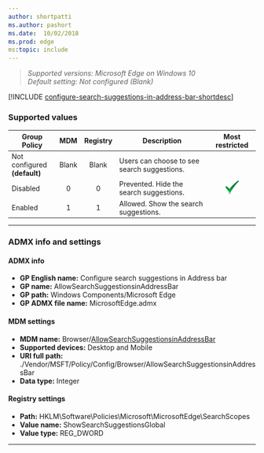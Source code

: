 ```yaml
---
author: shortpatti
ms.author: pashort
ms.date:  10/02/2018
ms.prod: edge
ms:topic: include
---
```


<!-- ## Configure search suggestions in Address bar -->
>*Supported versions: Microsoft Edge on Windows 10*<br>
>*Default setting:  Not configured (Blank)*

[!INCLUDE [configure-search-suggestions-in-address-bar-shortdesc](../shortdesc/configure-search-suggestions-in-address-bar-shortdesc.md)] 

### Supported values

|Group Policy  |MDM |Registry |Description |Most restricted |
|---|:---:|:---:|---|:---:|
|Not configured<br>**(default)** |Blank |Blank |Users can choose to see search suggestions. | |
|Disabled |0 |0 |Prevented. Hide the search suggestions. |![Most restricted value](../images/check-gn.png) |
|Enabled |1 |1 |Allowed. Show the search suggestions. | |
---

### ADMX info and settings
#### ADMX info
- **GP English name:** Configure search suggestions in Address bar
- **GP name:** AllowSearchSuggestionsinAddressBar
- **GP path:** Windows Components/Microsoft Edge
- **GP ADMX file name:** MicrosoftEdge.admx

#### MDM settings
- **MDM name:** Browser/[AllowSearchSuggestionsinAddressBar](https://docs.microsoft.com/windows/client-management/mdm/policy-csp-browser#browser-allowsearchsuggestionsinaddressbar)
- **Supported devices:** Desktop and Mobile
- **URI full path:** ./Vendor/MSFT/Policy/Config/Browser/AllowSearchSuggestionsinAddressBar
- **Data type:** Integer

#### Registry settings
- **Path:** HKLM\\Software\\Policies\\Microsoft\\MicrosoftEdge\\SearchScopes
- **Value name:** ShowSearchSuggestionsGlobal
- **Value type:** REG_DWORD

<hr>